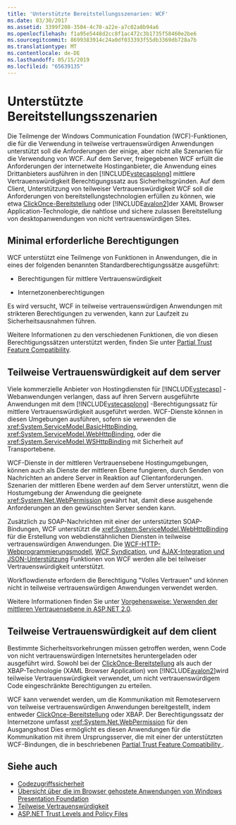 ```yaml
---
title: 'Unterstützte Bereitstellungsszenarien: WCF'
ms.date: 03/30/2017
ms.assetid: 3399f208-3504-4c70-a22e-a7c02a8b94a6
ms.openlocfilehash: f1a95e5448d2cc8f1ac472c3b1735f58460e2be6
ms.sourcegitcommit: 8699383914c24a0df033393f55db3369db728a7b
ms.translationtype: MT
ms.contentlocale: de-DE
ms.lasthandoff: 05/15/2019
ms.locfileid: "65639135"
---
```

# <a name="supported-deployment-scenarios"></a>Unterstützte Bereitstellungsszenarien

Die Teilmenge der Windows Communication Foundation (WCF)-Funktionen, die für die Verwendung in teilweise vertrauenswürdigen Anwendungen unterstützt soll die Anforderungen der einige, aber nicht alle Szenarien für die Verwendung von WCF. Auf dem Server, freigegebenen WCF erfüllt die Anforderungen der internetweite Hostinganbieter, die Anwendung eines Drittanbieters ausführen in den [!INCLUDE[vstecasplong](../../../../includes/vstecasplong-md.md)] mittlere Vertrauenswürdigkeit Berechtigungssatz aus Sicherheitsgründen. Auf dem Client, Unterstützung von teilweiser Vertrauenswürdigkeit WCF soll die Anforderungen von bereitstellungstechnologien erfüllen zu können, wie etwa [ClickOnce-Bereitstellung](/visualstudio/deployment/clickonce-security-and-deployment) oder [!INCLUDE[avalon2](../../../../includes/avalon2-md.md)]der XAML Browser Application-Technologie, die nahtlose und sichere zulassen Bereitstellung von desktopanwendungen von nicht vertrauenswürdigen Sites.

## <a name="minimum-permission-requirements"></a>Minimal erforderliche Berechtigungen

WCF unterstützt eine Teilmenge von Funktionen in Anwendungen, die in eines der folgenden benannten Standardberechtigungssätze ausgeführt:

- Berechtigungen für mittlere Vertrauenswürdigkeit

- Internetzonenberechtigungen

Es wird versucht, WCF in teilweise vertrauenswürdigen Anwendungen mit strikteren Berechtigungen zu verwenden, kann zur Laufzeit zu Sicherheitsausnahmen führen.

Weitere Informationen zu den verschiedenen Funktionen, die von diesen Berechtigungssätzen unterstützt werden, finden Sie unter [Partial Trust Feature Compatibility](partial-trust-feature-compatibility.md).

## <a name="partial-trust-on-the-server"></a>Teilweise Vertrauenswürdigkeit auf dem server

Viele kommerzielle Anbieter von Hostingdiensten für [!INCLUDE[vstecasp](../../../../includes/vstecasp-md.md)] -Webanwendungen verlangen, dass auf ihren Servern ausgeführte Anwendungen mit dem [!INCLUDE[vstecasplong](../../../../includes/vstecasplong-md.md)] -Berechtigungssatz für mittlere Vertrauenswürdigkeit ausgeführt werden. WCF-Dienste können in diesen Umgebungen ausführen, sofern sie verwenden die <xref:System.ServiceModel.BasicHttpBinding>, <xref:System.ServiceModel.WebHttpBinding>, oder die <xref:System.ServiceModel.WSHttpBinding> mit Sicherheit auf Transportebene.

WCF-Dienste in der mittleren Vertrauensebene Hostingumgebungen, können auch als Dienste der mittleren Ebene fungieren, durch Senden von Nachrichten an andere Server in Reaktion auf Clientanforderungen. Szenarien der mittleren Ebene werden auf dem Server unterstützt, wenn die Hostumgebung der Anwendung die geeignete <xref:System.Net.WebPermission> gewährt hat, damit diese ausgehende Anforderungen an den gewünschten Server senden kann.

Zusätzlich zu SOAP-Nachrichten mit einer der unterstützten SOAP-Bindungen, WCF unterstützt die <xref:System.ServiceModel.WebHttpBinding> für die Erstellung von webdienstähnlichen Diensten in teilweise vertrauenswürdigen Anwendungen. Die [WCF-HTTP-Webprogrammierungsmodell](wcf-web-http-programming-model.md), [WCF Syndication](wcf-syndication.md), und [AJAX-Integration und JSON-Unterstützung](ajax-integration-and-json-support.md) Funktionen von WCF werden alle bei teilweiser Vertrauenswürdigkeit unterstützt.

Workflowdienste erfordern die Berechtigung "Volles Vertrauen" und können nicht in teilweise vertrauenswürdigen Anwendungen verwendet werden.

Weitere Informationen finden Sie unter [Vorgehensweise: Verwenden der mittleren Vertrauensebene in ASP.NET 2.0](https://go.microsoft.com/fwlink/?LinkId=84603).

## <a name="partial-trust-on-the-client"></a>Teilweise Vertrauenswürdigkeit auf dem client

Bestimmte Sicherheitsvorkehrungen müssen getroffen werden, wenn Code von nicht vertrauenswürdigen Internetsites heruntergeladen oder ausgeführt wird. Sowohl bei der [ClickOnce-Bereitstellung](/visualstudio/deployment/clickonce-security-and-deployment) als auch der XBAP-Technologie (XAML Browser Application) von [!INCLUDE[avalon2](../../../../includes/avalon2-md.md)]wird teilweise Vertrauenswürdigkeit verwendet, um nicht vertrauenswürdigem Code eingeschränkte Berechtigungen zu erteilen.

WCF kann verwendet werden, um die Kommunikation mit Remoteservern von teilweise vertrauenswürdigen Anwendungen bereitgestellt, indem entweder [ClickOnce-Bereitstellung](/visualstudio/deployment/clickonce-security-and-deployment) oder XBAP. Der Berechtigungssatz der Internetzone umfasst <xref:System.Net.WebPermission> für den Ausgangshost Dies ermöglicht es diesen Anwendungen für die Kommunikation mit ihrem Ursprungsserver, die mit einer der unterstützten WCF-Bindungen, die in beschriebenen [Partial Trust Feature Compatibility ](partial-trust-feature-compatibility.md).

## <a name="see-also"></a>Siehe auch

- [Codezugriffssicherheit](../../misc/code-access-security.md)
- [Übersicht über die im Browser gehostete Anwendungen von Windows Presentation Foundation](../../wpf/app-development/wpf-xaml-browser-applications-overview.md)
- [Teilweise Vertrauenswürdigkeit](partial-trust.md)
- [ASP.NET Trust Levels and Policy Files](https://docs.microsoft.com/previous-versions/wyts434y(v=vs.140))
